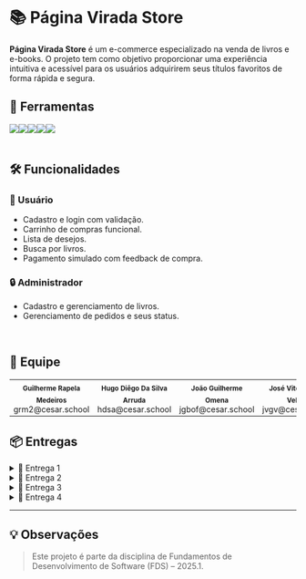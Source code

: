 
# 📚 Página Virada Store

**Página Virada Store** é um e-commerce especializado na venda de livros e e-books. O projeto tem como objetivo proporcionar uma experiência intuitiva e acessível para os usuários adquirirem seus títulos favoritos de forma rápida e segura.

## 🔨 Ferramentas
<div style="display: flex; align-items: center;">
  <a href="https://docs.google.com/document/d/1qxWeY8sgxpPxejGPDY0ZJitrgwIRGgKHSkECFL7OSgg/edit?usp=sharing">
    <img src="https://img.shields.io/badge/Histórias-40211A?style=for-the-badge&logoColor=white"/></a>
  <a href="https://paginaviradastore.atlassian.net/jira/software/projects/SCRUM/summary">
    <img src="https://img.shields.io/badge/Jira-BF9056?style=for-the-badge&logo=Jira&logoColor=white"/></a>
  <a href="https://www.figma.com/design/aDKjwqFzzYOgslpmmFgf3w/Untitled?node-id=0-1&t=petcbihtWxGSNXbQ-1">
    <img src="https://img.shields.io/badge/Figma-40211A?style=for-the-badge&logo=figma&logoColor=white"/></a>
  <a href="http://paginaviradastore-bkg4fbezg5ebbaej.brazilsouth-01.azurewebsites.net">
    <img src="https://img.shields.io/badge/Azure Deploy-40211A?style=for-the-badge&logoColor=white"/></a>
  <a href="https://youtube.com/playlist?list=PLql-8xGSZOnC54kFiA03umnxNXTRMA4z9&si=_I32WK-SXjsJZ-Jb">
    <img src="https://img.shields.io/badge/Youtube-40211A?style=for-the-badge&logo=youtube&logoColor=white"/></a>
</div>


<br/>

## 🛠️ Funcionalidades

### 👤 Usuário
- Cadastro e login com validação.
- Carrinho de compras funcional.
- Lista de desejos.
- Busca por livros.
- Pagamento simulado com feedback de compra.

### 🔒 Administrador
- Cadastro e gerenciamento de livros.
- Gerenciamento de pedidos e seus status.

<br/>

## 🤝 Equipe
<table>
  <tr>
    <td align="center">
      <sub><b>Guilherme Rapela Medeiros</b></sub><br/>grm2@cesar.school
    </td>
    <td align="center">
      <sub><b>Hugo Diêgo Da Silva Arruda</b></sub><br/>hdsa@cesar.school
    </td>
    <td align="center">
      <sub><b>João Guilherme Omena</b></sub><br/>jgbof@cesar.school
    </td>
    <td align="center">
      <sub><b>José Vitor Gomes Veloso</b></sub><br/>jvgv@cesar.school
    </td>
    <td align="center">
      <sub><b>Lucas Samuel Pereira Alves</b></sub><br/>lspa@cesar.school
    </td>
    <td align="center">
      <sub><b>Rafael Lyra Costa</b></sub><br/>rlc3@cesar.school
    </td>
  </tr>
</table>

## 📦 Entregas

<details>
<summary>🚀 Entrega 1</summary>
<br/>

### 📄 Jira Board 
![Quadro Jira](./prints/entrega1_quadro.png)

### 📄 Jira Backlog
![Quadro Jira](./prints/entrega1_backlog.png)
<br/>

<p align="center">
  <a href="https://docs.google.com/document/d/1qxWeY8sgxpPxejGPDY0ZJitrgwIRGgKHSkECFL7OSgg/edit?usp=sharing">
      <img src="https://img.shields.io/badge/Histórias-40211A?style=for-the-badge&logoColor=white"/></a>
  <a href="https://www.figma.com/design/aDKjwqFzzYOgslpmmFgf3w/Untitled?node-id=0-1&t=petcbihtWxGSNXbQ-1">
      <img src="https://img.shields.io/badge/Figma-40211A?style=for-the-badge&logo=figma&logoColor=white"/></a>
  <a href="https://youtu.be/muRVmqQawBw">
      <img src="https://img.shields.io/badge/Screencast LO FI part.1-BF9056?style=for-the-badge&logo=youtube&logoColor=white"/></a>
</p>
<br/>

</details>

<details>
<summary>🚀 Entrega 2</summary>
<br/>

### 📄 Jira Board 
![Sprint1 Quadro](./prints/entrega2_sprint1Done.png)  
<br/>

### 📄 Jira Backlog
![Sprint1 Backlog](./prints/entrega2_backlog.png)  
<br/>

### 📌 Issues 
![Issues/Tracker](./prints/entrega2_issues.png)
<br/>

<p align="center">
  <a href="https://paginaviradastore.atlassian.net/jira/software/projects/SCRUM/summary">
      <img src="https://img.shields.io/badge/Jira-BF9056?style=for-the-badge&logo=Jira&logoColor=white"/></a>
  <a href="http://paginaviradastore-bkg4fbezg5ebbaej.brazilsouth-01.azurewebsites.net">
    <img src="https://img.shields.io/badge/Azure Deploy-40211A?style=for-the-badge&logoColor=white"/></a>
  <a href="https://youtu.be/kaBcxNm3d-Y">
    <img src="https://img.shields.io/badge/Screencast Protótipo de alta fidelidade part.1-BF9056?style=for-the-badge&logo=youtube&logoColor=white"/></a>
</p>
<br/>

</details>

<details>
<summary>🚀 Entrega 3</summary>
<br/>

### 📄 Jira Backlog
![Sprint2 Quadro](./prints/entrega3_sprint2quadro.png)
<br/>

### 📄 Jira Backlog
![Sprint2 Backlog](./prints/entrega3_sprint2backlog.png)
<br/>

### 📌 Issues 
![Issues/Tracker](./prints/entrega3_issues.png)
<br/>

#### 💬 Relato Programação em Par
Dando continuidade à estratégia definida na Sprint 1, mantivemos a divisão de tarefas entre os membros do grupo com base em reuniões pontuais realizadas no Discord. Essa abordagem, mais flexível e adaptada à nossa rotina, seguiu sendo eficaz ao permitir que cada integrante contribuísse com partes específicas do projeto de forma assíncrona.

Apesar de termos considerado a possibilidade de retomar a programação em par, concluímos que, devido às limitações de disponibilidade simultânea dos integrantes, o modelo ainda não é viável para o grupo neste momento. A colaboração tem ocorrido de maneira produtiva através de alinhamentos regulares, trocas de feedbacks e suporte mútuo durante o desenvolvimento.

Essa forma de organização tem favorecido a fluidez do trabalho, o cumprimento dos prazos e a qualidade das entregas previstas para esta sprint.

<p align="center">
  <a href="https://paginaviradastore.atlassian.net/jira/software/projects/SCRUM/summary">
      <img src="https://img.shields.io/badge/Jira-BF9056?style=for-the-badge&logo=Jira&logoColor=white"/></a>
  <a href="https://www.figma.com/design/aDKjwqFzzYOgslpmmFgf3w/Untitled?node-id=0-1&t=petcbihtWxGSNXbQ-1">
      <img src="https://img.shields.io/badge/Figma-40211A?style=for-the-badge&logo=figma&logoColor=white"/></a>
  <a href="http://paginaviradastore-bkg4fbezg5ebbaej.brazilsouth-01.azurewebsites.net">
    <img src="https://img.shields.io/badge/Azure Deploy-40211A?style=for-the-badge&logoColor=white"/></a>
  <a href="https://www.youtube.com/watch?v=DuMqZE8qhM4&list=PLql-8xGSZOnC54kFiA03umnxNXTRMA4z9&index=3&ab_channel=LUCASSAMUELPEREIRAALVES">
    <img src="https://img.shields.io/badge/Screencast LO FI + part.2-40211A?style=for-the-badge&logo=youtube&logoColor=white"/></a>
  <a href="https://www.youtube.com/watch?v=09Yv8eIaykw&ab_channel=LUCASSAMUELPEREIRAALVES">
    <img src="https://img.shields.io/badge/Screencast Deploy (ênfase nas novas histórias)-40211A?style=for-the-badge&logo=youtube&logoColor=white"/></a>
  <a href="https://www.youtube.com/watch?v=BO3O6hDzTIU">
    <img src="https://img.shields.io/badge/Screencast do processo de build e deployment-40211A?style=for-the-badge&logo=youtube&logoColor=white"/></a>
  <a href="https://www.youtube.com/watch?v=MoXdeayNSFY&list=PLql-8xGSZOnC54kFiA03umnxNXTRMA4z9&index=4">
    <img src="https://img.shields.io/badge/Screencast da execução dos testes-40211A?style=for-the-badge&logo=youtube&logoColor=white"/></a>
</p>
<br/>

</details>

<details>
<summary>🚀 Entrega 4</summary>
<br/>

### 📄 Jira Board 
![Sprint3 Quadro](./prints/entrega4_sprint3quadro.png)
<br/>

### 📄 Jira Backlog
![Sprint3 backlog](./prints/entrega4_sprint3Backlog.png)
<br/>

### 📌 Issues 
![Issues/Tracker](./prints/entrega4_issues.png)
<br/>

### 📘 Como Contribuir

Se você deseja contribuir com o projeto, leia nosso guia completo:

📄 [Guia de Contribuição (CONTRIBUTING.md)](CONTRIBUTING.md)

Esse documento inclui instruções de instalação, uso do ambiente virtual, práticas recomendadas, estrutura de branches e como criar Pull Requests. Sua colaboração é muito bem-vinda!

<p align="center">
  <a href="https://paginaviradastore.atlassian.net/jira/software/projects/SCRUM/summary">
      <img src="https://img.shields.io/badge/Jira-BF9056?style=for-the-badge&logo=Jira&logoColor=white"/></a>
  <a href="https://www.figma.com/design/aDKjwqFzzYOgslpmmFgf3w/Untitled?node-id=0-1&t=petcbihtWxGSNXbQ-1">
      <img src="https://img.shields.io/badge/Figma-40211A?style=for-the-badge&logo=figma&logoColor=white"/></a>
  <a href="http://paginaviradastore-bkg4fbezg5ebbaej.brazilsouth-01.azurewebsites.net">
    <img src="https://img.shields.io/badge/Azure Deploy-40211A?style=for-the-badge&logoColor=white"/></a>
  <a href="https://www.youtube.com/watch?v=DuMqZE8qhM4&list=PLql-8xGSZOnC54kFiA03umnxNXTRMA4z9&index=3&ab_channel=LUCASSAMUELPEREIRAALVES">
    <img src="https://img.shields.io/badge/Screencast LO FI part.3-40211A?style=for-the-badge&logo=youtube&logoColor=white"/></a>
  <a href="https://www.youtube.com/watch?v=09Yv8eIaykw&ab_channel=LUCASSAMUELPEREIRAALVES">
    <img src="https://img.shields.io/badge/Screencast Deploy (ênfase nas novas histórias)-40211A?style=for-the-badge&logo=youtube&logoColor=white"/></a>
  <a href="https://www.youtube.com/watch?v=BO3O6hDzTIU">
    <img src="https://img.shields.io/badge/Screencast do processo de build e deployment-40211A?style=for-the-badge&logo=youtube&logoColor=white"/></a>
  <a href="https://www.youtube.com/watch?v=MoXdeayNSFY&list=PLql-8xGSZOnC54kFiA03umnxNXTRMA4z9&index=4">
    <img src="https://img.shields.io/badge/Screencast da execução dos testes-40211A?style=for-the-badge&logo=youtube&logoColor=white"/></a>
</p>
<br/>

#### 💬 Relato Programação em Par
Dando continuidade à estratégia estabelecida nas sprints anteriores, mantivemos a divisão de tarefas entre os membros do grupo com base em reuniões pontuais realizadas no Discord. Essa abordagem, que privilegia a flexibilidade e a adaptação à rotina individual de cada integrante, seguiu sendo eficaz ao permitir contribuições assíncronas e consistentes ao longo do desenvolvimento do projeto.

Durante a Sprint 3, essa prática se consolidou ainda mais: aprimoramos a forma como documentamos os alinhamentos e evoluímos na organização das tarefas por meio de checklists compartilhados e atualizações frequentes em ferramentas colaborativas. Isso facilitou o acompanhamento do progresso por todos os membros, mesmo sem a necessidade de encontros síncronos frequentes.

A possibilidade de retomar a programação em par foi novamente discutida, mas concluímos que, embora desejável, ainda não é viável neste momento devido às limitações de disponibilidade simultânea. Em compensação, intensificamos o apoio mútuo por meio de revisões de código e sugestões de melhorias, o que garantiu a coesão do trabalho e a manutenção da qualidade das entregas.

Essa forma de organização tem se mostrado funcional e madura, contribuindo não apenas para o cumprimento dos prazos, mas também para o fortalecimento da colaboração e do senso de responsabilidade compartilhada dentro do grupo.

</details>

---

## 💡 Observações

> Este projeto é parte da disciplina de Fundamentos de Desenvolvimento de Software (FDS) – 2025.1.

